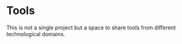 # Tools

This is not a single project but a space to share tools from different technological domains.
